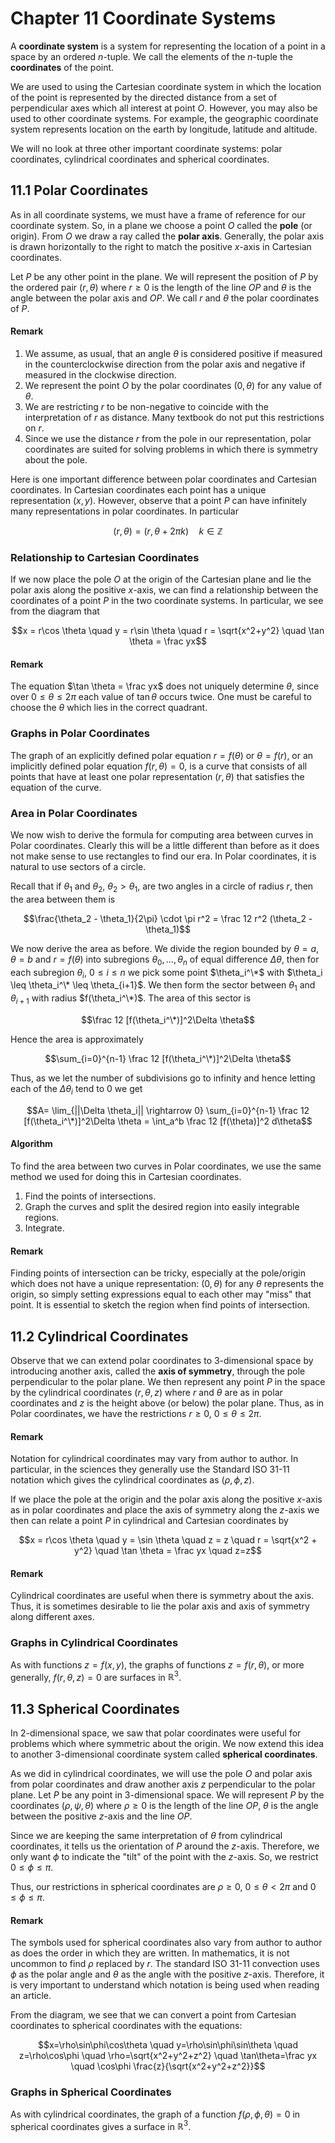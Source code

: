 # Chapter 11 Coordinate Systems

A **coordinate system** is a system for representing the location of a point in a space by an ordered $n$-tuple. We call the elements of the $n$-tuple the **coordinates** of the point.

We are used to using the Cartesian coordinate system in which the location of the point is represented by the directed distance from a set of perpendicular axes which all interest at point $O$. However, you may also be used to other coordinate systems. For example, the geographic coordinate system represents location on the earth by longitude, latitude and altitude.

We will no look at three other important coordinate systems: polar coordinates, cylindrical coordinates and spherical coordinates.

## 11.1 Polar Coordinates

As in all coordinate systems, we must have a frame of reference for our coordinate system. So, in a plane we choose a point $O$ called the **pole** (or origin). From $O$ we draw a ray called the **polar axis**. Generally, the polar axis is drawn horizontally to the right to match the positive $x$-axis in Cartesian coordinates.

Let $P$ be any other point in the plane. We will represent the position of $P$ by the ordered pair $(r, \theta)$ where $r \geq 0$ is the length of the line $OP$ and $\theta$ is the angle between the polar axis and $OP$. We call $r$ and $\theta$ the polar coordinates of $P$.

#### Remark

1.	We assume, as usual, that an angle $\theta$ is considered positive if measured in the counterclockwise direction from the polar axis and negative if measured in the clockwise direction.
2.	We represent the point $O$ by the polar coordinates $(0,\theta)$ for any value of $\theta$.
3.	We are restricting $r$ to be non-negative to coincide with the interpretation of $r$ as distance. Many textbook do not put this restrictions on $r$.
4.	Since we use the distance $r$ from the pole in our representation, polar coordinates are suited for solving problems in which there is symmetry about the pole.

Here is one important difference between polar coordinates and Cartesian coordinates. In Cartesian coordinates each point has a unique representation $(x,y)$. However, observe that a point $P$ can have infinitely many representations in polar coordinates. In particular

$$(r, \theta) = (r, \theta + 2\pi k) \quad k \in \mathbb Z$$

### Relationship to Cartesian Coordinates

If we now place the pole $O$ at the origin of the Cartesian plane and lie the polar axis along the positive $x$-axis, we can find a relationship between the coordinates of a point $P$ in the two coordinate systems. In particular, we see from the diagram that

$$x = r\cos \theta \quad y = r\sin \theta \quad r = \sqrt{x^2+y^2} \quad \tan \theta = \frac yx$$

#### Remark

The equation $\tan \theta = \frac yx$ does not uniquely determine $\theta$, since over $0 \leq \theta \leq 2\pi$ each value of $\tan \theta$ occurs twice. One must be careful to choose the $\theta$ which lies in the correct quadrant.

### Graphs in Polar Coordinates

The graph of an explicitly defined polar equation $r = f(\theta)$ or $\theta = f(r)$, or an implicitly defined polar equation $f(r,\theta) =0$, is a curve that consists of all points that have at least one polar representation $(r, \theta)$ that satisfies the equation of the curve.

### Area in Polar Coordinates

We now wish to derive the formula for computing area between curves in Polar coordinates. Clearly this will be a little different than before as it does not make sense to use rectangles to find our era. In Polar coordinates, it is natural to use sectors of a circle.

Recall that if $\theta_1$ and $\theta_2$, $\theta_2 > \theta_1$, are two angles in a circle of radius $r$, then the area between them is

$$\frac{\theta_2 - \theta_1}{2\pi} \cdot \pi r^2 = \frac 12 r^2 (\theta_2 - \theta_1)$$

We now derive the area as before. We divide the region bounded by $\theta = a$, $\theta = b$ and $r = f(\theta)$ into subregions $\theta_0,...,\theta_n$ of equal difference $\Delta \theta$, then for each subregion $\theta_i$, $0 \leq i \leq n$ we pick some point $\theta_i^\*$ with  $\theta_i \leq \theta_i^\* \leq \theta_{i+1}$. We then form the sector between $\theta_1$ and $\theta_{i+1}$ with radius $f(\theta_i^\*)$. The area of this sector is

$$\frac 12 [f(\theta_i^\*)]^2\Delta \theta$$

Hence the area is approximately

$$\sum_{i=0}^{n-1} \frac 12 [f(\theta_i^\*)]^2\Delta \theta$$

Thus, as we let the number of subdivisions go to infinity and hence letting each of the $\Delta \theta_i$ tend to 0 we get

$$A= \lim_{||\Delta \theta_i|| \rightarrow 0} \sum_{i=0}^{n-1} \frac 12 [f(\theta_i^\*)]^2\Delta \theta = \int_a^b \frac 12 [f(\theta)]^2 d\theta$$

#### Algorithm

To find the area between two curves in Polar coordinates, we use the same method we used for doing this in Cartesian coordinates.

1.	Find the points of intersections.
2.	Graph the curves and split the desired region into easily integrable regions.
3.	Integrate.

#### Remark

Finding points of intersection can be tricky, especially at the pole/origin which does not have a unique representation: $(0,\theta)$ for any $\theta$ represents the origin, so simply setting expressions equal to each other may "miss" that point. It is essential to sketch the region when find points of intersection.

## 11.2 Cylindrical Coordinates

Observe that we can extend polar coordinates to 3-dimensional space by introducing another axis, called the **axis of symmetry**, through the pole perpendicular to the polar plane. We then represent any point $P$ in the space by the cylindrical coordinates $(r,\theta,z)$ where $r$ and $\theta$ are as in polar coordinates and $z$ is the height above (or below) the polar plane. Thus, as in Polar coordinates, we have the restrictions $r\geq 0$, $0 \leq \theta \leq 2 \pi$.

#### Remark

Notation for cylindrical coordinates may vary from author to author. In particular, in the sciences they generally use the Standard ISO 31-11 notation which gives the cylindrical coordinates as $(\rho, \phi, z)$.

If we place the pole at the origin and the polar axis along the positive $x$-axis as in polar coordinates and place the axis of symmetry along the $z$-axis we then can relate a point $P$ in cylindrical and Cartesian coordinates by

$$x = r\cos \theta \quad y = \sin \theta \quad z = z \quad r = \sqrt{x^2 + y^2} \quad \tan \theta = \frac yx \quad z=z$$

#### Remark

Cylindrical coordinates are useful when there is symmetry about the axis. Thus, it is sometimes desirable to lie the polar axis and axis of symmetry along different axes.

### Graphs in Cylindrical Coordinates

As with functions $z = f(x,y)$, the graphs of functions $z = f(r,\theta)$, or more generally, $f(r,\theta,z)=0$ are surfaces in $\mathbb R^3$.

## 11.3 Spherical Coordinates

In 2-dimensional space, we saw that polar coordinates were useful for problems which where symmetric about the origin. We now extend this idea to another 3-dimensional coordinate system called **spherical coordinates**.

As we did in cylindrical coordinates, we will use the pole $O$ and polar axis from polar coordinates and draw another axis $z$ perpendicular to the polar plane. Let $P$ be any point in 3-dimensional space. We will represent $P$ by the coordinates $(\rho, \psi, \theta)$ where $\rho \geq 0$ is the length of the line $OP$, $\theta$ is the angle between the positive $z$-axis and the line $OP$.

Since we are keeping the same interpretation of $\theta$ from cylindrical coordinates, it tells us the orientation of $P$ around the $z$-axis. Therefore, we only want $\phi$ to indicate the "tilt" of the point with the $z$-axis. So, we restrict $0 \leq \phi \leq \pi$.

Thus, our restrictions in spherical coordinates are $\rho \geq 0$, $0 \leq \theta < 2\pi$ and $0 \leq \phi \leq \pi$.

#### Remark

The symbols used for spherical coordinates also vary from author to author as does the order in which they are written. In mathematics, it is not uncommon to find $\rho$ replaced by $r$. The standard ISO 31-11 convection uses $\phi$ as the polar angle and $\theta$ as the angle with the positive $z$-axis. Therefore, it is very important to understand which notation is being used when reading an article.

From the diagram, we see that we can convert a point from Cartesian coordinates to spherical coordinates with the equations:

$$x=\rho\sin\phi\cos\theta \quad y=\rho\sin\phi\sin\theta \quad z=\rho\cos\phi \quad \rho=\sqrt{x^2+y^2+z^2} \quad \tan\theta=\frac yx \quad \cos\phi \frac{z}{\sqrt{x^2+y^2+z^2}}$$

### Graphs in Spherical Coordinates

As with cylindrical coordinates, the graph of a function $f(\rho, \phi, \theta)=0$ in spherical coordinates gives a surface in $\mathbb R^3$.